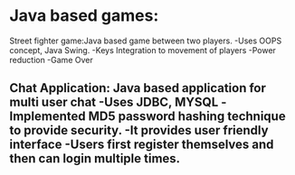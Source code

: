 # Java based games:
Street fighter game:Java based game between two players.
-Uses OOPS concept, Java Swing.
-Keys Integration to movement of players
-Power reduction 
-Game Over

Chat Application: Java based application for multi user chat
-Uses JDBC, MYSQL
-Implemented MD5 password hashing technique to provide security.
-It provides user friendly interface
-Users first register themselves and then can login multiple times.
-
